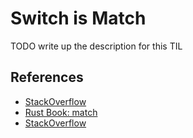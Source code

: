 # Switch is Match

TODO write up the description for this TIL

## References

- [StackOverflow](https://stackoverflow.com/questions/55804275/is-there-traditional-style-switch-statements-in-rust)
- [Rust Book: match](https://doc.rust-lang.org/book/ch06-02-match.html)
- [StackOverflow](https://stackoverflow.com/questions/28225958/why-is-this-match-pattern-unreachable-when-using-non-literal-patterns)
